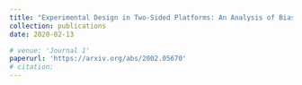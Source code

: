 ```yaml
---
title: "Experimental Design in Two-Sided Platforms: An Analysis of Bias"
collection: publications
date: 2020-02-13

# venue: 'Journal 1'
paperurl: 'https://arxiv.org/abs/2002.05670'
# citation: 
---
```

